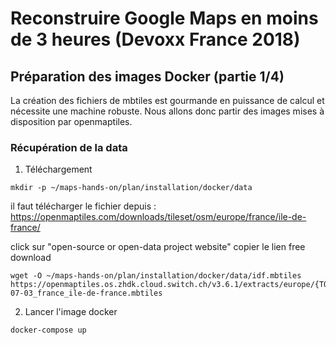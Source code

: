 # Reconstruire Google Maps en moins de 3 heures (Devoxx France 2018)

## Préparation des images Docker (partie 1/4)
La création des fichiers de mbtiles est gourmande en puissance de calcul et nécessite une machine robuste.
Nous allons donc partir des images mises à disposition par openmaptiles.

### Récupération de la data
1. Téléchargement
```
mkdir -p ~/maps-hands-on/plan/installation/docker/data
```
il faut télécharger le fichier depuis : 
https://openmaptiles.com/downloads/tileset/osm/europe/france/ile-de-france/

click sur "open-source or open-data project website"
copier le lien free download

```	
wget -O ~/maps-hands-on/plan/installation/docker/data/idf.mbtiles https://openmaptiles.os.zhdk.cloud.switch.ch/v3.6.1/extracts/europe/{TOKEN}/2017-07-03_france_ile-de-france.mbtiles
```

2. Lancer l'image docker
```
docker-compose up
```